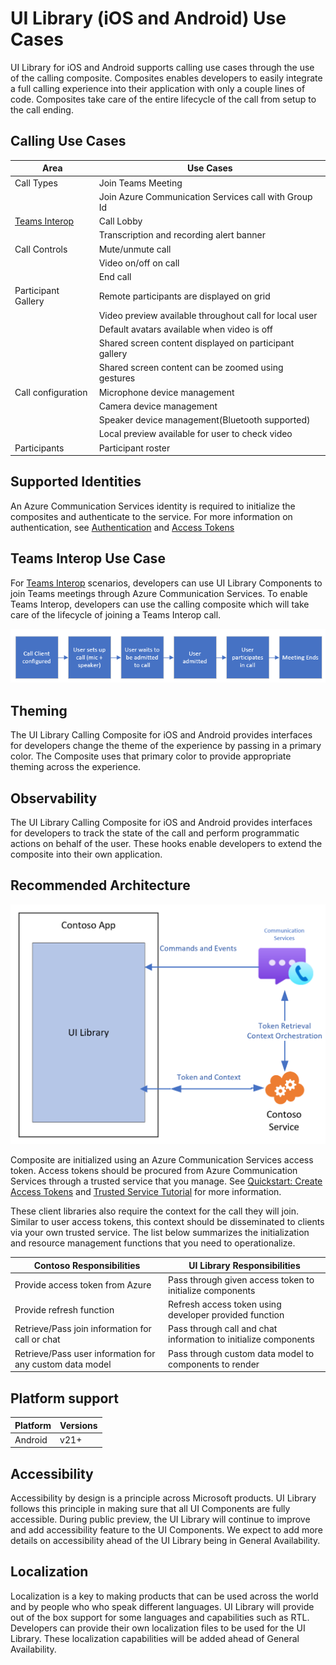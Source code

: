 # UI Library (iOS and Android) Use Cases

UI Library for iOS and Android supports calling use cases through the use of the calling composite.
Composites enables developers to easily integrate a full calling experience into their application with only a couple lines of code.
Composites take care of the entire lifecycle of the call from setup to the call ending.

## Calling Use Cases

| Area                                                                                            | Use Cases                                              |
| ----------------------------------------------------------------------------------------------- | ------------------------------------------------------ |
| Call Types                                                                                      | Join Teams Meeting                                     |
|                                                                                                 | Join Azure Communication Services call with Group Id   |
| [Teams Interop](https://docs.microsoft.com/azure/communication-services/concepts/teams-interop) | Call Lobby                                             |
|                                                                                                 | Transcription and recording alert banner               |
| Call Controls                                                                                   | Mute/unmute call                                       |
|                                                                                                 | Video on/off on call                                   |
|                                                                                                 | End call                                               |
| Participant Gallery                                                                             | Remote participants are displayed on grid              |
|                                                                                                 | Video preview available throughout call for local user |
|                                                                                                 | Default avatars available when video is off            |
|                                                                                                 | Shared screen content displayed on participant gallery |
|                                                                                                 | Shared screen content can be zoomed using gestures     |
| Call configuration                                                                              | Microphone device management                           |
|                                                                                                 | Camera device management                               |
|                                                                                                 | Speaker device management(Bluetooth supported)         |
|                                                                                                 | Local preview available for user to check video        |
| Participants                                                                                    | Participant roster                                     |

## Supported Identities

An Azure Communication Services identity is required to initialize the composites and authenticate to the service.
For more information on authentication, see [Authentication](https://docs.microsoft.com/azure/communication-services/concepts/authentication) and [Access Tokens](https://docs.microsoft.com/azure/communication-services/quickstarts/access-tokens?pivots=programming-language-javascript)

## Teams Interop Use Case

For [Teams Interop](https://docs.microsoft.com/azure/communication-services/concepts/teams-interop) scenarios, developers can use UI Library Components to join Teams meetings through Azure Communication Services.
To enable Teams Interop, developers can use the calling composite which will take care of the lifecycle of joining a Teams Interop call.

![Teams Interop pattern for calling and chat](../docs/media/TeamsInteropDiagram.png)

## Theming

The UI Library Calling Composite for iOS and Android provides interfaces for developers change the theme of the experience by passing in a primary color. The Composite uses that primary color to provide appropriate theming across the experience.

## Observability

The UI Library Calling Composite for iOS and Android provides interfaces for developers to track the state of the call and perform programmatic actions on behalf of the user. These hooks enable developers to extend the composite into their own application.

## Recommended Architecture

![UI Library recommended architecture with client-server architecture](media/ui-library-architecture.png)

Composite are initialized using an Azure Communication Services access token. Access tokens should be procured from Azure Communication Services through a
trusted service that you manage. See [Quickstart: Create Access Tokens](https://docs.microsoft.com/azure/communication-services/quickstarts/access-tokens?pivots=programming-language-javascript) and [Trusted Service Tutorial](https://docs.microsoft.com/azure/communication-services/tutorials/trusted-service-tutorial) for more information.

These client libraries also require the context for the call they will join. Similar to user access tokens, this context should be disseminated to clients via your own trusted service. The list below summarizes the initialization and resource management functions that you need to operationalize.

| Contoso Responsibilities                                 | UI Library Responsibilities                                     |
| -------------------------------------------------------- | --------------------------------------------------------------- |
| Provide access token from Azure                          | Pass through given access token to initialize components        |
| Provide refresh function                                 | Refresh access token using developer provided function          |
| Retrieve/Pass join information for call or chat          | Pass through call and chat information to initialize components |
| Retrieve/Pass user information for any custom data model | Pass through custom data model to components to render          |

## Platform support

|Platform | Versions|
|---------|---------|
| Android | v21+    |

## Accessibility

Accessibility by design is a principle across Microsoft products.
UI Library follows this principle in making sure that all UI Components are fully accessible.
During public preview, the UI Library will continue to improve and add accessibility feature to the UI Components.
We expect to add more details on accessibility ahead of the UI Library being in General Availability.

## Localization

Localization is a key to making products that can be used across the world and by people who who speak different languages.
UI Library will provide out of the box support for some languages and capabilities such as RTL.
Developers can provide their own localization files to be used for the UI Library.
These localization capabilities will be added ahead of General Availability.
